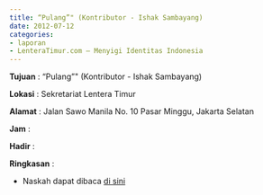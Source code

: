 ```yaml
---
title: “Pulang”" (Kontributor - Ishak Sambayang)
date: 2012-07-12
categories:
- laporan
- LenteraTimur.com – Menyigi Identitas Indonesia
---
```


**Tujuan** : “Pulang”" (Kontributor - Ishak Sambayang)

**Lokasi** : Sekretariat Lentera Timur 

**Alamat** : Jalan Sawo Manila No. 10 Pasar Minggu, Jakarta Selatan

**Jam** : 

**Hadir** :  


**Ringkasan** : 
* Naskah dapat dibaca [di sini](http://www.lenteratimur.com/2012/07/naskah-drama-%e2%80%9cpulang%e2%80%9d/)
